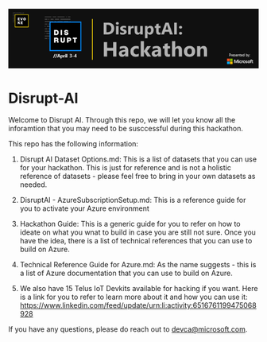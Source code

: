 ![](media/1c253bf5f390611493e677757d08f8d7.png)


# Disrupt-AI
Welcome to Disrupt AI. 
Through this repo, we will let you know all the inforamtion that you may need to be susccessful during this hackathon. 

This repo has the following information:

1. Disrupt AI Dataset Options.md: This is a list of datasets that you can use for your hackathon. This is just for reference and is not a holistic reference of datasets - please feel free to bring in your own datasets as needed. 

2. DisruptAI - AzureSubscriptionSetup.md: This is a reference guide for you to activate your Azure environment

3. Hackathon Guide: This is a generic guide for you to refer on how to ideate on what you wnat to build in case you are still not sure. Once you have the idea, there is a list of technical references that you can use to build on Azure. 

4. Technical Reference Guide for Azure.md: As the name suggests - this is a list of Azure documentation that you can use to build on Azure.

5. We also have 15 Telus IoT Devkits available for hacking if you want. Here is a link for you to refer to learn more about it and how you can use it: https://www.linkedin.com/feed/update/urn:li:activity:6516761199475068928 

If you have any questions, please do reach out to devca@microsoft.com. 
